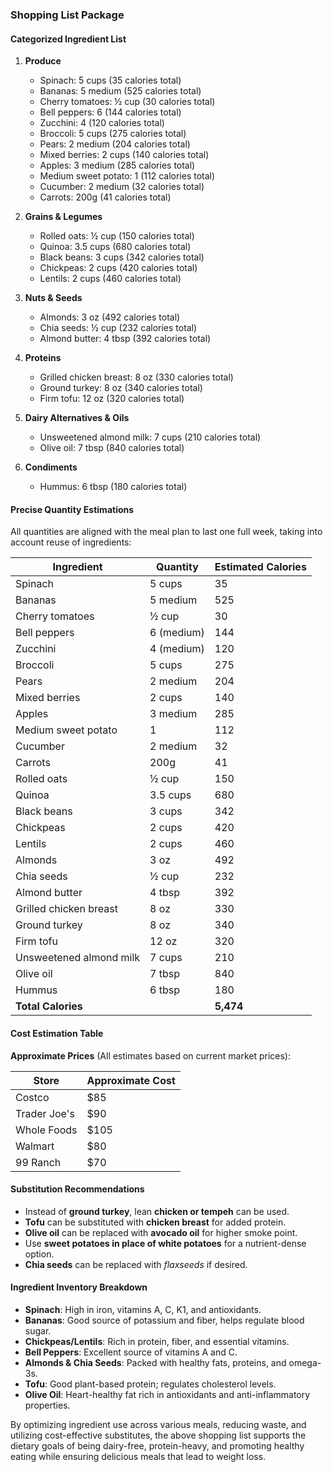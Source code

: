 ### Shopping List Package

#### Categorized Ingredient List

1. **Produce**
   - Spinach: 5 cups (35 calories total)
   - Bananas: 5 medium (525 calories total)
   - Cherry tomatoes: ½ cup (30 calories total)
   - Bell peppers: 6 (144 calories total)
   - Zucchini: 4 (120 calories total)
   - Broccoli: 5 cups (275 calories total)
   - Pears: 2 medium (204 calories total)
   - Mixed berries: 2 cups (140 calories total)
   - Apples: 3 medium (285 calories total)
   - Medium sweet potato: 1 (112 calories total)
   - Cucumber: 2 medium (32 calories total)
   - Carrots: 200g (41 calories total)
  
2. **Grains & Legumes**
   - Rolled oats: ½ cup (150 calories total)
   - Quinoa: 3.5 cups (680 calories total)
   - Black beans: 3 cups (342 calories total)
   - Chickpeas: 2 cups (420 calories total)
   - Lentils: 2 cups (460 calories total)
  
3. **Nuts & Seeds**
   - Almonds: 3 oz (492 calories total)
   - Chia seeds: ½ cup (232 calories total)
   - Almond butter: 4 tbsp (392 calories total)

4. **Proteins**
   - Grilled chicken breast: 8 oz (330 calories total)
   - Ground turkey: 8 oz (340 calories total)
   - Firm tofu: 12 oz (320 calories total)

5. **Dairy Alternatives & Oils**
   - Unsweetened almond milk: 7 cups (210 calories total)
   - Olive oil: 7 tbsp (840 calories total)

6. **Condiments**
   - Hummus: 6 tbsp (180 calories total)

#### Precise Quantity Estimations

All quantities are aligned with the meal plan to last one full week, taking into account reuse of ingredients:

| Ingredient               | Quantity     | Estimated Calories |
|-------------------------|--------------|--------------------|
| Spinach                 | 5 cups       | 35                 |
| Bananas                 | 5 medium     | 525                |
| Cherry tomatoes          | ½ cup        | 30                 |
| Bell peppers            | 6 (medium)   | 144                |
| Zucchini               | 4 (medium)   | 120                |
| Broccoli                | 5 cups       | 275                |
| Pears                   | 2 medium     | 204                |
| Mixed berries           | 2 cups       | 140                |
| Apples                  | 3 medium     | 285                |
| Medium sweet potato      | 1            | 112                |
| Cucumber                | 2 medium     | 32                 |
| Carrots                 | 200g         | 41                 |
| Rolled oats             | ½ cup        | 150                |
| Quinoa                  | 3.5 cups     | 680                |
| Black beans             | 3 cups       | 342                |
| Chickpeas               | 2 cups       | 420                |
| Lentils                 | 2 cups       | 460                |
| Almonds                 | 3 oz         | 492                |
| Chia seeds             | ½ cup        | 232                |
| Almond butter           | 4 tbsp       | 392                |
| Grilled chicken breast   | 8 oz         | 330                |
| Ground turkey           | 8 oz         | 340                |
| Firm tofu               | 12 oz        | 320                |
| Unsweetened almond milk  | 7 cups       | 210                |
| Olive oil               | 7 tbsp       | 840                |
| Hummus                  | 6 tbsp       | 180                |
| **Total Calories**      |              | **5,474**          |

#### Cost Estimation Table

**Approximate Prices** (All estimates based on current market prices):

| Store        | Approximate Cost |
|--------------|------------------|
| Costco       | $85              |
| Trader Joe's | $90              |
| Whole Foods  | $105             |
| Walmart      | $80              |
| 99 Ranch     | $70              |

#### Substitution Recommendations

- Instead of **ground turkey**, lean **chicken or tempeh** can be used.
- **Tofu** can be substituted with **chicken breast** for added protein.
- **Olive oil** can be replaced with **avocado oil** for higher smoke point.
- Use **sweet potatoes in place of white potatoes** for a nutrient-dense option.
- **Chia seeds** can be replaced with *flaxseeds* if desired.

#### Ingredient Inventory Breakdown

- **Spinach**: High in iron, vitamins A, C, K1, and antioxidants.
- **Bananas**: Good source of potassium and fiber, helps regulate blood sugar.
- **Chickpeas/Lentils**: Rich in protein, fiber, and essential vitamins.
- **Bell Peppers**: Excellent source of vitamins A and C.
- **Almonds & Chia Seeds**: Packed with healthy fats, proteins, and omega-3s.
- **Tofu**: Good plant-based protein; regulates cholesterol levels.
- **Olive Oil**: Heart-healthy fat rich in antioxidants and anti-inflammatory properties.

By optimizing ingredient use across various meals, reducing waste, and utilizing cost-effective substitutes, the above shopping list supports the dietary goals of being dairy-free, protein-heavy, and promoting healthy eating while ensuring delicious meals that lead to weight loss.